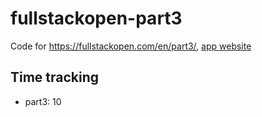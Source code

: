 # fullstackopen-part3
Code for https://fullstackopen.com/en/part3/, [app website](https://sheltered-badlands-07957.herokuapp.com/)

## Time tracking
- part3: 10
